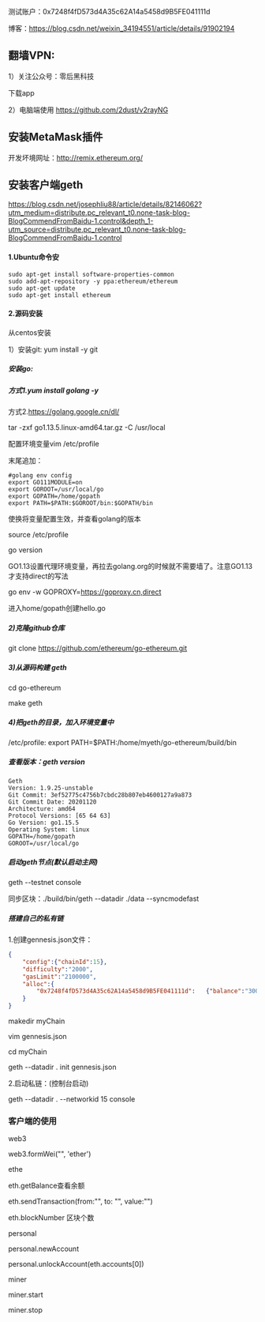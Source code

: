 测试账户：0x7248f4fD573d4A35c62A14a5458d9B5FE041111d

博客：https://blog.csdn.net/weixin_34194551/article/details/91902194

## 翻墙VPN:

1）关注公众号：零后黑科技

下载app

2）电脑端使用 https://github.com/2dust/v2rayNG



## 安装MetaMask插件

开发坏境网址：http://remix.ethereum.org/

## 安装客户端geth

https://blog.csdn.net/josephliu88/article/details/82146062?utm_medium=distribute.pc_relevant_t0.none-task-blog-BlogCommendFromBaidu-1.control&depth_1-utm_source=distribute.pc_relevant_t0.none-task-blog-BlogCommendFromBaidu-1.control

#### 1.Ubuntu命令安

```
sudo apt-get install software-properties-common
sudo add-apt-repository -y ppa:ethereum/ethereum
sudo apt-get update
sudo apt-get install ethereum
```

#### 2.源码安装

从centos安装

1）安装git: yum install -y git

##### 安装go: 

##### 方式1.yum install golang -y

方式2.https://golang.google.cn/dl/

tar -zxf go1.13.5.linux-amd64.tar.gz -C /usr/local

配置环境变量vim /etc/profile

末尾追加：

```
#golang env config
export GO111MODULE=on
export GOROOT=/usr/local/go 
export GOPATH=/home/gopath
export PATH=$PATH:$GOROOT/bin:$GOPATH/bin
```

使换将变量配置生效，并查看golang的版本

source /etc/profile

go version

GO1.13设置代理环境变量，再拉去golang.org的时候就不需要墙了。注意GO1.13才支持direct的写法

go env -w GOPROXY=https://goproxy.cn,direct

进入home/gopath创建hello.go

##### 2)克隆github仓库

git clone https://github.com/ethereum/go-ethereum.git

##### 3)从源码构建 geth

cd go-ethereum

make geth

##### 4)把geth的目录，加入环境变量中

/etc/profile: export PATH=$PATH:/home/myeth/go-ethereum/build/bin

##### 查看版本：geth version

```
Geth
Version: 1.9.25-unstable
Git Commit: 3ef52775c4756b7cbdc28b807eb4600127a9a873
Git Commit Date: 20201120
Architecture: amd64
Protocol Versions: [65 64 63]
Go Version: go1.15.5
Operating System: linux
GOPATH=/home/gopath
GOROOT=/usr/local/go
```

##### 启动geth节点(默认启动主网)

geth --testnet console

同步区块：./build/bin/geth --datadir ./data --syncmodefast

##### 搭建自己的私有链

1.创建gennesis.json文件：

```json
{
    "config":{"chainId":15},
    "difficulty":"2000",
    "gasLimit":"2100000",
	"alloc":{
        "0x7248f4fD573d4A35c62A14a5458d9B5FE041111d":	{"balance":"300000"}
    }
}
```

makedir myChain

vim gennesis.json

cd myChain

geth --datadir . init gennesis.json

2.启动私链：(控制台启动)

geth --datadir . --networkid 15 console

### 客户端的使用

web3

web3.formWei("", 'ether')

ethe

eth.getBalance查看余额

eth.sendTransaction(from:"", to: "", value:"")

eth.blockNumber 区块个数

personal

personal.newAccount

personal.unlockAccount(eth.accounts[0])

miner

miner.start

miner.stop



